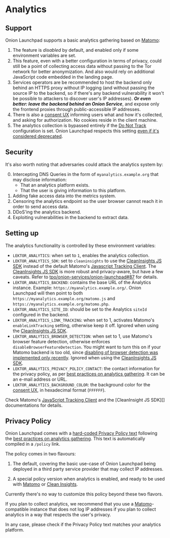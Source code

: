 # Analytics

## Support

Onion Launchpad supports a basic analytics gathering based on [Matomo][]:

1. The feature is *disabled* by default, and enabled only if some environment
   variables are set.
2. This feature, even with a better configuration in terms of privacy, could
   still be a point of collecting access data without passing to the Tor
   network for better anonymization. And also would rely on additional JavaScript
   code embedded in the landing page.
3. Services operators are be recommended to host the backend only behind an
   HTTPS proxy without IP logging (and without passing the source IP to the
   backend, so if there's any backend vulnerability it won't be possible to
   attackers to discover user's IP addresses). ___Or even better: leave the
   backend behind an Onion Service___, and expose only the frontend proxies
   through public-accessible IP addresses.
4. There is also a [consent UX][] informing users what and how it's
   collected, and asking for authorization. No cookies reside in the
   client machine.
5. The analytics collection is bypassed entirely if the [Do Not Track][]
   configuration is set. Onion Launchpad respects this setting
   [even if it's considered deprecated][].

## Security

It's also worth noting that adversaries could attack the analytics system by:

0. Intercepting DNS Queries in the form of `myanalytics.example.org` that may
   disclose information:
    * That an analytics platform exists.
    * That the user is giving information to this platform.
1. Adding fake access data into the metrics system.
2. Censoring the analytics endpoint so the user browser cannot reach it in
   order to send access data.
3. DDoS'ing the analytics backend.
4. Exploiting vulnerabilities in the backend to extract data.

## Setting up

The analytics functionality is controlled by these environment variables:

* `LEKTOR_ANALYTICS`: when set to `1`, enables the analytics collection.
* `LEKTOR_ANALYTICS_SDK`: set to `cleaninsights` to use the [CleanInsights JS SDK][]
  instead of the default Matomo's [Javascript Tracking Client][]. The [CleanInsights JS SDK][]
  is more robust and privacy-aware, but have a few caveats. Refer to [tpo/onion-services/onion-launchpad#87][]
  for details.
* `LEKTOR_ANALYTICS_BACKEND`: contains the base URL of the Analytics instance.
  Example: `https://myanalytics.example.org/`. Onion Launchpad will then point
   to both `https://myanalytics.example.org/matomo.js` and
  `https://myanalytics.example.org/matomo.php`.
* `LEKTOR_ANALYTICS_SITE_ID`: should be set to the Analytics `siteId` configured
   in the backend.
* `LEKTOR_ANALYTICS_LINK_TRACKING`: when set to 1, activates Matomo's
  `enableLinkTracking` setting, otherwise keep it off.
  Ignored when using the [CleanInsights JS SDK][].
* `LEKTOR_ANALYTICS_BROWSER_DETECTION`: when set to 1, use Matomo's
  browser feature detection, otherwise enforces `disableBrowserFeatureDetection`.
  You might want to turn this on if your Matomo backend is too
  old, since [disabling of browser detection was implemented only recently][].
  Ignored when using the [CleanInsights JS SDK][].
* `LEKTOR_ANALYTICS_PRIVACY_POLICY_CONTACT`: the contact information for the
  privacy policy, as per [best practices on analytics gathering][]. It can
  be an e-mail address or URL.
* `LEKTOR_ANALYTICS_BACKGROUND_COLOR`: the background color for the [consent UX][],
  in hexadecimal format (`FFFFFF`).

Check Matomo's [JavaScript Tracking Client][] and the [CleanInsight JS SDK][]
documentations for details.

[CleanInsights JS SDK]: https://gitlab.com/cleaninsights/clean-insights-js-sdk#easy-tracking-of-websites-with-the-autotracker-version
[tpo/onion-services/onion-launchpad#87]: https://gitlab.torproject.org/tpo/onion-services/onion-launchpad/-/issues/87

## Privacy Policy

Onion Launchpad comes with a [hard-coded Privacy Policy text][] following the
[best practices on analytics gathering][]. This text is automatically compiled
in a `/policy` link.

The policy comes in two flavours:

1. The default, covering the basic use-case of Onion Launchpad being deployed
   in a third party service provider that may collect IP addresses.

2. A special policy version when analytics is enabled, and ready to be used
   with [Matomo][] or [Clean Insights][].

Currently there's no way to customize this policy beyond these two flavors.

If you plan to collect analytics, we recommend that you use a
[Matomo][]-compatible instance that does not log IP addresses if you plan to
collect analytics in a way that respects the user's privacy.

In any case, please check if the Privacy Policy text matches your analytics
platform.

[Matomo]: https://matomo.org
[consent UX]: https://okthanks.com/blog/2021/5/14/clean-consent-ux
[Do Not Track]: https://en.wikipedia.org/wiki/Do_Not_Track
[even if it's considered deprecated]: https://developer.mozilla.org/en-US/docs/Web/API/navigator/doNotTrack
[JavaScript Tracking Client]: https://developer.matomo.org/api-reference/tracking-javascript
[disabling of browser detection was implemented only recently]: https://github.com/matomo-org/matomo/pull/18599
[best practices on analytics gathering]: https://matomo.org/blog/2018/04/how-should-i-write-my-privacy-notice-for-matomo-analytics-under-gdpr/
[hard-coded Privacy Policy text]: https://gitlab.torproject.org/tpo/onion-services/onion-launchpad/-/blob/main/content/policy/contents.lr
[Clean Insights]: https://cleaninsights.org
